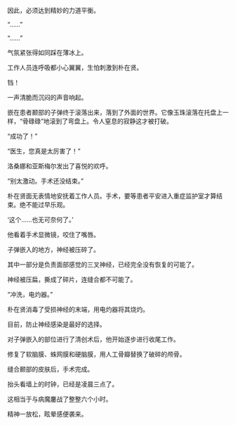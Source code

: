 因此，必须达到精妙的力道平衡。

“……”

“……”

气氛紧张得如同踩在薄冰上。

工作人员连呼吸都小心翼翼，生怕刺激到朴在贤。

铛！

一声清脆而沉闷的声音响起。

嵌在患者颞部的子弹终于滚落出来，落到了外面的世界。它像玉珠滚落在托盘上一样，“骨碌碌”地滚到了弯盘上。令人窒息的寂静这才被打破。

“成功了！”

“医生，您真是太厉害了！”

洛桑娜和亚斯梅尔发出了喜悦的欢呼。

“别太激动。手术还没结束。”

朴在贤面无表情地安抚着工作人员。手术，要等患者平安进入重症监护室才算结束。绝不能过早乐观。

‘这个……也无可奈何了。’

他看着手术显微镜，咬住了嘴唇。

子弹嵌入的地方，神经被压碎了。

其中一部分是负责面部感觉的三叉神经，已经完全没有恢复的可能了。

神经被压扁，撕成了碎片，连缝合都不可能了。

“冲洗，电灼器。”

朴在贤消毒了受损神经的末端，用电灼器将其烧灼。

目前，防止神经感染是最好的选择。

对子弹嵌入的部位进行了清创术后，他开始逐步进行收尾工作。

修复了软脑膜、蛛网膜和硬脑膜，用人工骨瓣替换了破碎的颅骨。

缝合颞部的皮肤后，手术完成。

抬头看墙上的时钟，已经是凌晨三点了。

这相当于与病魔鏖战了整整六个小时。

精神一放松，眩晕感便袭来。
